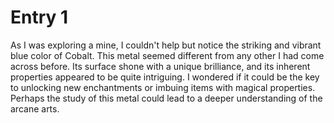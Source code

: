 # Entry 1
As I was exploring a mine, I couldn't help but notice the striking and vibrant blue color of Cobalt. This metal seemed different from any other I had come across before. Its surface shone with a unique brilliance, and its inherent properties appeared to be quite intriguing. I wondered if it could be the key to unlocking new enchantments or imbuing items with magical properties. Perhaps the study of this metal could lead to a deeper understanding of the arcane arts.

